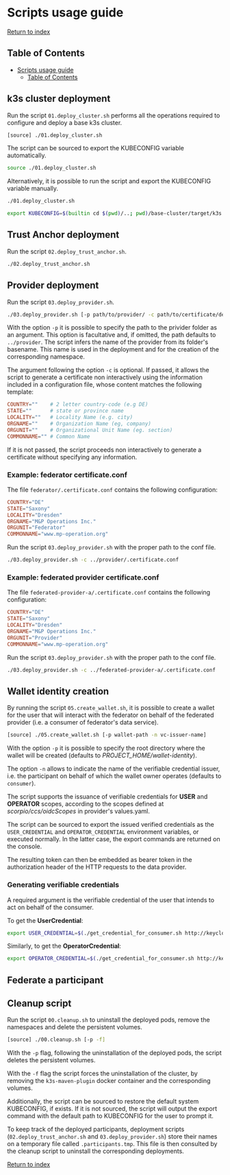 # Scripts usage guide

[Return to index](../README.MD)

## Table of Contents

- [Scripts usage guide](#scripts-usage-guide)
  - [Table of Contents](#table-of-contents)

## k3s cluster deployment

Run the script `01.deploy_cluster.sh` performs all the operations required to configure and deploy a base k3s cluster.

```bash
[source] ./01.deploy_cluster.sh
```

The script can be sourced to export the KUBECONFIG variable automatically.

```bash
source ./01.deploy_cluster.sh
```

Alternatively, it is possible to run the script and export the KUBECONFIG variable manually.

```bash
./01.deploy_cluster.sh

export KUBECONFIG=$(builtin cd $(pwd)/..; pwd)/base-cluster/target/k3s.yaml
```

## Trust Anchor deployment

Run the script `02.deploy_trust_anchor.sh`.

```bash
./02.deploy_trust_anchor.sh
```

## Provider deployment

Run the script `03.deploy_provider.sh`.

```bash
./03.deploy_provider.sh [-p path/to/provider/ -c path/to/certificate/details/]
```

With the option `-p` it is possible to specify the path to the privider folder as an argument. This option is facultative and, if omitted, the path defaults to `../provider`.
The script infers the name of the provider from its folder's basename. This name is used in the deployment and for the creation of the corresponding namespace.

The argument following the option `-c` is optional. If passed, it allows the script to generate a certificate non interactively using the information included in a configuration file, whose content matches the following template:

```conf
COUNTRY=""    # 2 letter country-code (e.g DE)
STATE=""      # state or province name
LOCALITY=""   # Locality Name (e.g. city)
ORGNAME=""    # Organization Name (eg, company)
ORGUNIT=""    # Organizational Unit Name (eg. section)
COMMONNAME="" # Common Name
```

If it is not passed, the script proceeds non interactively to generate a certificate without specifying any information.

### Example: federator certificate.conf

The file `federator/.certificate.conf` contains the following configuration:

```conf
COUNTRY="DE"
STATE="Saxony"
LOCALITY="Dresden"
ORGNAME="M&P Operations Inc."
ORGUNIT="Federator"
COMMONNAME="www.mp-operation.org"
```

Run the script `03.deploy_provider.sh` with the proper path to the conf file.

```bash
./03.deploy_provider.sh -c ../provider/.certificate.conf
```

### Example: federated provider certificate.conf

The file `federated-provider-a/.certificate.conf` contains the following configuration:

```conf
COUNTRY="DE"
STATE="Saxony"
LOCALITY="Dresden"
ORGNAME="M&P Operations Inc."
ORGUNIT="Provider"
COMMONNAME="www.mp-operation.org"
```

Run the script `03.deploy_provider.sh` with the proper path to the conf file.

```bash
./03.deploy_provider.sh -c ../federated-provider-a/.certificate.conf
```

## Wallet identity creation

By running the script `05.create_wallet.sh`, it is possible to create a wallet for the user that will interact with the federator on behalf of the federated provider (i.e. a consumer of federator's data service).

```bash
[source] ./05.create_wallet.sh [-p wallet-path -n vc-issuer-name]
```

With the option `-p` it is possible to specify the root directory where the wallet will be created (defaults to *PROJECT_HOME/wallet-identity*).

The option `-n` allows to indicate the name of the verifiable credential issuer, i.e. the participant on behalf of which the wallet owner operates (defaults to `consumer`).

The script supports the issuance of verifiable credentials for **USER** and **OPERATOR** scopes, according to the scopes defined at *scorpio/ccs/oidcScopes* in provider's values.yaml.

The script can be sourced to export the issued verified credentials as the `USER_CREDENTIAL` and `OPERATOR_CREDENTIAL` environment variables, or executed normally. In the latter case, the export commands are returned on the console.

The resulting token can then be embedded as bearer token in the authorization header of the HTTP requests to the data provider.

### Generating verifiable credentials

A required argument is the verifiable credential of the user that intends to act on behalf of the consumer.

To get the **UserCredential**:

```bash
export USER_CREDENTIAL=$(./get_credential_for_consumer.sh http://keycloak-federated-provider-a.127.0.0.1.nip.io:8080 user-credential); echo ${USER_CREDENTIAL}
```

Similarly, to get the **OperatorCredential**:

```bash
export OPERATOR_CREDENTIAL=$(./get_credential_for_consumer.sh http://keycloak-federated-provider-a.127.0.0.1.nip.io:8080 operator-credential); echo ${OPERATOR_CREDENTIAL}
```

## Federate a participant


## Cleanup script

Run the script `00.cleanup.sh` to uninstall the deployed pods, remove the namespaces and delete the persistent volumes.

```bash
[source] ./00.cleanup.sh [-p -f]
```

With the `-p` flag, following the uninstallation of the deployed pods, the script deletes the persistent volumes.

With the `-f` flag the script forces the uninstallation of the cluster, by removing the `k3s-maven-plugin` docker container and the corresponding volumes.

Additionally, the script can be sourced to restore the default system KUBECONFIG, if exists. If it is not sourced, the script will output the export command with the default path to KUBECONFIG for the user to prompt it.

To keep track of the deployed participants, deployment scripts (`02.deploy_trust_anchor.sh` and `03.deploy_provider.sh`) store their names on a temporary file called `.participants.tmp`. This file is then consulted by the cleanup script to uninstall the corresponding deployments.

[Return to index](./doc/README.MD)
